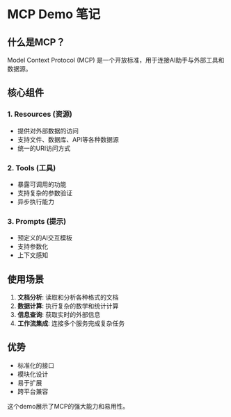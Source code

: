 # MCP Demo 笔记

## 什么是MCP？

Model Context Protocol (MCP) 是一个开放标准，用于连接AI助手与外部工具和数据源。

## 核心组件

### 1. Resources (资源)
- 提供对外部数据的访问
- 支持文件、数据库、API等各种数据源
- 统一的URI访问方式

### 2. Tools (工具)
- 暴露可调用的功能
- 支持复杂的参数验证
- 异步执行能力

### 3. Prompts (提示)
- 预定义的AI交互模板
- 支持参数化
- 上下文感知

## 使用场景

1. **文档分析**: 读取和分析各种格式的文档
2. **数据计算**: 执行复杂的数学和统计计算
3. **信息查询**: 获取实时的外部信息
4. **工作流集成**: 连接多个服务完成复杂任务

## 优势

- 标准化的接口
- 模块化设计
- 易于扩展
- 跨平台兼容

这个demo展示了MCP的强大能力和易用性。 